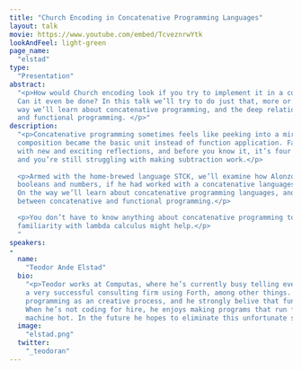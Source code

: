 ```yaml
---
title: "Church Encoding in Concatenative Programming Languages"
layout: talk
movie: https://www.youtube.com/embed/TcveznrwYtk
lookAndFeel: light-green
page_name:
  "elstad"
type:
  "Presentation"
abstract:
  "<p>How would Church encoding look if you try to implement it in a concatenative language? 
  Can it even be done? In this talk we’ll try to do just that, more or less live, and on the 
  way we’ll learn about concatenative programming, and the deep relations between concatenative 
  and functional programming. </p>"
description:
  "<p>Concatenative programming sometimes feels like peeking into a mirror world, where function 
  composition became the basic unit instead of function application. Familiar concepts glimmer 
  with new and exciting reflections, and before you know it, it’s four o’clock in the morning, 
  and you’re still struggling with making subtraction work.</p>
  
  <p>Armed with the home-brewed language STCK, we’ll examine how Alonzo might have implemented 
  booleans and numbers, if he had worked with a concatenative languages instead of lambda calculus. 
  On the way we’ll learn about concatenative programming languages, and explore the deep relations 
  between concatenative and functional programming.</p>

  <p>You don’t have to know anything about concatenative programming to enjoy this talk, but some 
  familiarity with lambda calculus might help.</p>
  "
speakers:
-
  name:
    "Teodor Ande Elstad"
  bio:
    "<p>Teodor works at Computas, where he’s currently busy telling everybody that Charles Moore ran 
    a very successful consulting firm using Forth, among other things. He’s passionate about 
    programming as an creative process, and he strongly belive that fun fosters innovation. 
    When he’s not coding for hire, he enjoys making programs that run for a while and only makes the 
    machine hot. In the future he hopes to eliminate this unfortunate side-effect as well.</p>"
  image:
    "elstad.png"
  twitter:
    "_teodoran"
---
```

